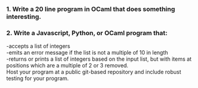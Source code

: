 ### 1. Write a 20 line program in OCaml that does something interesting.

### 2. Write a Javascript, Python, or OCaml program that:
-accepts a list of integers
<br>
-emits an error message if the list is not a multiple of 10 in length
<br>
-returns or prints a list of integers based on the input list, but with items at positions which are a multiple of 2 or 3 removed.
<br>
Host your program at a public git-based repository and include robust testing for your program.
